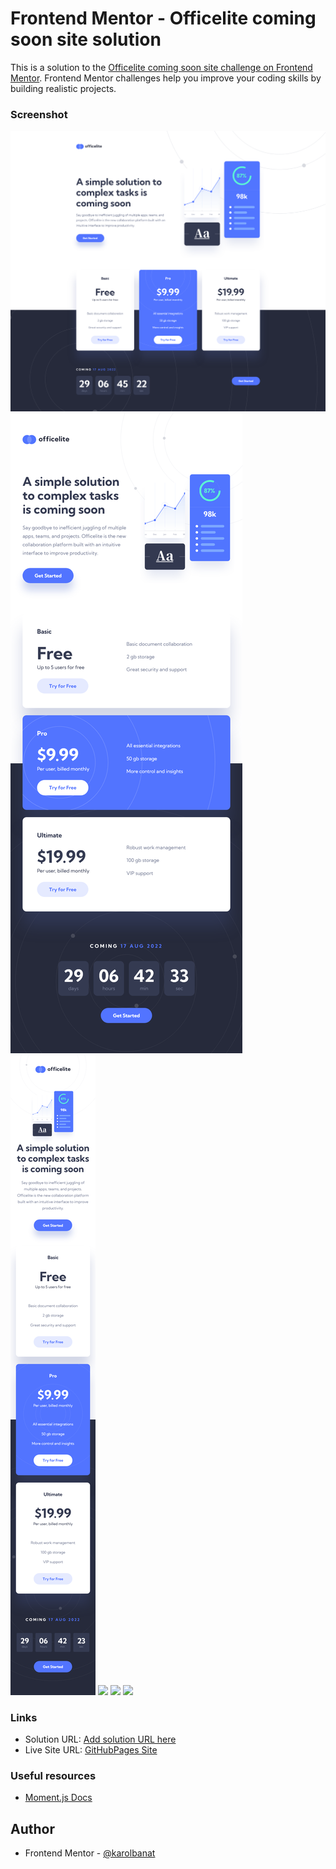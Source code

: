 # Frontend Mentor - Officelite coming soon site solution

This is a solution to the [Officelite coming soon site challenge on Frontend Mentor](https://www.frontendmentor.io/challenges/officelite-coming-soon-site-M4DIPNz8g). Frontend Mentor challenges help you improve your coding skills by building realistic projects.

### Screenshot

![](./screenshots/main-desktop.png)
![](./screenshots/main-tablet.png)
![](./screenshots/main-mobile.png)
![](./screenshots/sign-up-desktop.png.png)
![](./screenshots/sign-up-tablet.png.png)
![](./screenshots/sign-up-mobile.png.png)

### Links

- Solution URL: [Add solution URL here](https://your-solution-url.com)
- Live Site URL: [GitHubPages Site](https://karolbanat.github.io/officelite-coming-soon-site/)

### Useful resources

- [Moment.js Docs](https://momentjs.com/docs/)

## Author

- Frontend Mentor - [@karolbanat](https://www.frontendmentor.io/profile/karolbanat)
